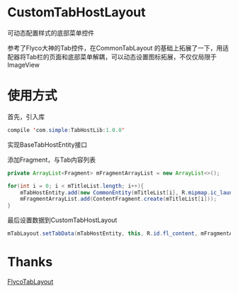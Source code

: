 # CustomTabHostLayout
可动态配置样式的底部菜单控件

参考了Flyco大神的Tab控件，在CommonTabLayout 的基础上拓展了一下，用适配器将Tab栏的页面和底部菜单解耦，可以动态设置图标拓展，不仅仅局限于ImageView

# 使用方式
首先，引入库
``` java
compile 'com.simple:TabHostLib:1.0.0'
```
实现BaseTabHostEntity接口

添加Fragment，与Tab内容列表
``` java
private ArrayList<Fragment> mFragmentArrayList = new ArrayList<>();

for(int i = 0; i < mTitleList.length; i++){
	mTabHostEntity.add(new CommonEntity(mTitleList[i], R.mipmap.ic_launcher_round, R.mipmap.ic_launcher));
	mFragmentArrayList.add(ContentFragment.create(mTitleList[i]));
}
```
最后设置数据到CustomTabHostLayout
``` java
mTabLayout.setTabData(mTabHostEntity, this, R.id.fl_content, mFragmentArrayList);
```
# Thanks
[FlycoTabLayout](https://github.com/H07000223/FlycoTabLayout) 

